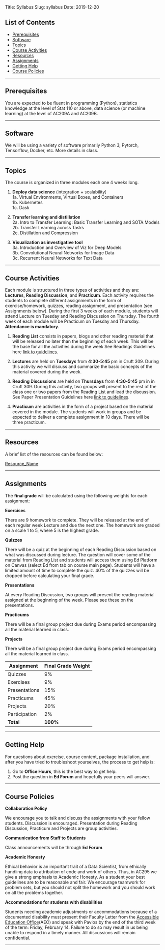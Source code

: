 Title: Syllabus
Slug: syllabus
Date: 2019-12-20

<style>
pre {
  background-color: #F5F5F5;
  display: block;
  font-family: monospace;
  font-size: 14px;
  white-space: pre;
  border-color: #999999;
  border-width: 1px;
  border-style: solid;
  border-radius: 6px;
  margin: 1em 0;
  padding: 5px;
  white-space: pre-wrap;
}
.containerMain {
    display: flex;
    width: 100%;
    height: 300px;
}
</style>

## List of Contents
- [Prerequisites](#Prerequisites)
- [Software](#Software)
- [Topics](#Topics)
- [Course Activities](#Course-Activities)
- [Resources](#Resources)
- [Assignments](#Assignments)
- [Getting Help](#Getting-Help)
- [Course Policies](#Course-Policies)

<hr>
<a name='Prerequisites'>

## Prerequisites

You are expected to be fluent in programming (Python), statistics knowledge at the level of Stat 110 or above, data science (or machine learning) at the level of AC209A and AC209B. 

<hr>
<a name='Software'>

## Software

We will be using a variety of software primarily Python 3, Pytorch, Tensorflow, Docker, etc. More details in class.

<hr>
<a name='Topics'>

## Topics

The course is organized in three modules each one 4 weeks long. 

1. **Deploy data science** (integration + scalability)  
1a. Virtual Environments, Virtual Boxes, and Containers  
1b. Kubernetes  
1c. Dask  

2. **Transfer learning and distillation**  
2a. Intro to Transfer Learning: Basic Transfer Learning and SOTA Models  
2b. Transfer Learning across Tasks  
2c. Distillation and Compression   

3. **Visualization as investigative tool**   
3a. Introduction and Overview of Viz for Deep Models  
3b. Convolutional Neural Networks for Image Data  
3c. Recurrent Neural Networks for Text Data  

<hr>
<a name='Course-Activities'>

## Course Activities

Each module is structured in three types of activities and they are: **Lectures**, **Reading Discussion**, and **Practicum**. Each activity requires the students to complete different assignments in the form of exercise/homework, quizzes, reading assignment, and presentation (see Assignments below). During the first 3 weeks of each module, students will attend Lecture on Tuesday and Reading Discussion on Thursday. The fourth week of each module will be Practicum on Tuesday and Thursday. **Attendance is mandatory**.

1. **Reading List** consists in papers, blogs and other reading material that will be released no later than the beginning of each week. This will be the base for all the activities during the week See Readings Guidelines here [link to guidelines](https://docs.google.com/document/d/1TQuPat76TSobGVAxPl4DR-68UMuME5_M66J5rkAUr-k/edit#heading=h.svo9lvagryas).

2. **Lectures** are held on **Tuesdays** from **4:30-5:45** pm in Cruft 309. During this activity we will discuss and summarize the basic concepts of the material covered during the week.

3. **Reading Discussions** are held on **Thursdays** from **4:30-5:45** pm in in Cruft 309. During this activity, two groups will present to the rest of the class one or two papers from the Reading List and lead the discussion. See Paper Presentation Guidelines here [link to guidelines](https://docs.google.com/document/d/1uvl7lc2cmSO7hLi9akVD704VHshoTVIVye-xKGT-aGQ/edit#heading=h.svo9lvagryas).

4. **Practicum** are activities in the form of a project based on the material covered in the module. The students will work in groups and be expected to deliver a complete assignment in 10 days. There will be three practicum.

<hr> 
<a name='Resources'>

## Resources

A brief list of the resources can be found below:

[Resource_Name](http://add_link_here) 

<hr>
<a name='Assignments'>

## Assignments

The **final grade** will be calculated using the following weights for each assignment:

**Exercises**

There are 9 homework to complete. They will be released at the end of each regular week Lecture and due the next one. The homework are graded on a scale 1 to 5, where 5 is the highest grade.

**Quizzes** 

There will be a quiz at the beginning of each Reading Discussion based on what was discussed during lecture. The question will cover some of the material from Reading List and students will access them using Ed Platform on Canvas (select Ed from tab on course main page). Students will have a limited amount of time to complete the quiz. 40% of the quizzes will be dropped before calculating your final grade.

**Presentations**

At every Reading Discussion, two groups will present the reading material assigned at the beginning of the week.   Please see these on the presentations.

**Practicums**

There will be a final group project due during Exams period encompassing all the material learned in class.

**Projects**

There will be a final group project due during Exams period encompassing all the material learned in class.

|Assignment|Final Grade Weight|
|-----|-----|
|Quizzes|  9%|
|Exercises| 9%|
|Presentations| 15%|
|Practicums|  45%|
|Projects|  20%|
|Participation|  2%|
|**Total**|  **100%**|

<hr>
<a name='Getting-Help'>

## Getting Help

For questions about exercise, course content, package installation, and after you have tried to troubleshoot yourselves, the process to get help is:

1. Go to **Office Hours**, this is the best way to get help. 
2. Post the question in **Ed Forum** and hopefully your peers will answer.

<hr>
<a name='Course-Policies'>

## Course Policies  

**Collaboration Policy**

We encourage you to talk and discuss the assignments with your fellow students.  Discussion is encouraged. Presentation during Reading Discussion, Practicum and Projects are group activities. 

**Communication from Staff to Students**

Class announcements will be through **Ed Forum**.

**Academic Honesty**

Ethical behavior is an important trait of a Data Scientist, from ethically handling data to attribution of code and work of others. Thus, in AC295 we give a strong emphasis to Academic Honesty. As a student your best guidelines are to be reasonable and fair. We encourage teamwork for problem sets, but you should not split the homework and you should work on all the problems together.

**Accommodations for students with disabilities**

Students needing academic adjustments or accommodations because of a documented disability must present their Faculty Letter from the [Accessible Education Office](http://www.aeo.fas.harvard.edu/)(AEO) and speak with Pavlos by the end of the third week of the term: Friday, February 14.  Failure to do so may result in us being unable to respond in a timely manner. All discussions will remain confidential.

<hr>